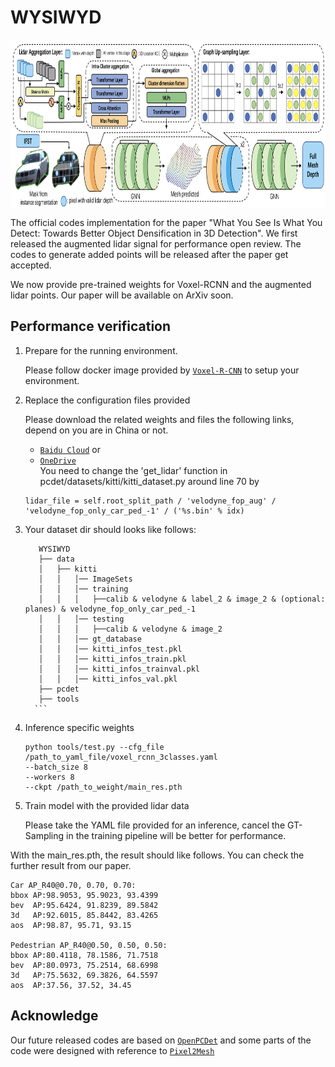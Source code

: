 # WYSIWYD

<p align="center"> <img src='docs/Overall.png' align="center" height="270px"> </p>
The official codes implementation for the paper 
"What You See Is What You Detect: Towards Better Object Densification in 3D Detection".
We first released the augmented lidar signal for performance open review. 
The codes to generate added points will be released after the paper get accepted.

We now provide pre-trained weights for Voxel-RCNN and the augmented lidar points.
Our paper will be available on ArXiv soon.

## Performance verification
1.  Prepare for the running environment. 

    Please follow docker image provided by [`Voxel-R-CNN`](https://github.com/djiajunustc/Voxel-R-CNN) to setup your environment.

2. Replace the configuration files provided 

    Please download the related weights and files the following links, depend on you are in China or not. 
    - [`Baidu Cloud`](https://pan.baidu.com/s/1Fr8WHcjjLmLLohcSCXIGhQ?pwd=hqtc)
   or 
    - [`OneDrive`](https://uottawa-my.sharepoint.com/personal/tliu157_uottawa_ca/_layouts/15/guestaccess.aspx?share=Eo3E71Zo0mhDlvNuGHFGeygB8ZxNgMXufEbYfTRBdhmn_A&e=6H02Hp)  
    You need to change the 'get_lidar' function in pcdet/datasets/kitti/kitti_dataset.py around line 70 by
    ```
   lidar_file = self.root_split_path / 'velodyne_fop_aug' / 'velodyne_fop_only_car_ped_-1' / ('%s.bin' % idx)
   ```
3. Your dataset dir should looks like follows:
     ```
        WYSIWYD
        ├── data
        │   ├── kitti
        │   │   │── ImageSets
        │   │   │── training
        │   │   │   ├──calib & velodyne & label_2 & image_2 & (optional: planes) & velodyne_fop_only_car_ped_-1
        │   │   │── testing
        │   │   │   ├──calib & velodyne & image_2
        │   │   │── gt_database
        │   │   │── kitti_infos_test.pkl
        │   │   │── kitti_infos_train.pkl
        │   │   │── kitti_infos_trainval.pkl
        │   │   │── kitti_infos_val.pkl
        ├── pcdet
        ├── tools
       ```
4. Inference specific weights
    ```
   python tools/test.py --cfg_file /path_to_yaml_file/voxel_rcnn_3classes.yaml
    --batch_size 8
    --workers 8
    --ckpt /path_to_weight/main_res.pth
   ```

5. Train model with the provided lidar data

    Please take the YAML file provided for an inference, cancel the GT-Sampling in the training pipeline will
    be better for performance.

With the main_res.pth, the result should like follows. You can check the further result from our paper.
```
Car AP_R40@0.70, 0.70, 0.70:
bbox AP:98.9053, 95.9023, 93.4399
bev  AP:95.6424, 91.8239, 89.5842
3d   AP:92.6015, 85.8442, 83.4265
aos  AP:98.87, 95.71, 93.15

Pedestrian AP_R40@0.50, 0.50, 0.50:
bbox AP:80.4118, 78.1586, 71.7518
bev  AP:80.0973, 75.2514, 68.6998
3d   AP:75.5632, 69.3826, 64.5597
aos  AP:37.56, 37.52, 34.45
```

## Acknowledge
Our future released codes are based on [`OpenPCDet`](https://github.com/open-mmlab/OpenPCDet) 
and some parts of the code were designed with reference to [`Pixel2Mesh`](https://github.com/nywang16/Pixel2Mesh)